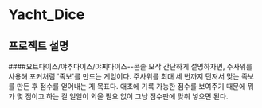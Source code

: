 # Yacht_Dice
## 프로젝트 설명

####요트다이스/야추다이스/야찌다이스--콘솔 모작
간단하게 설명하자면, 주사위를 사용해 포커처럼 '족보'를 만드는 게임이다. 
주사위를 최대 세 번까지 던져서 맞는 족보를 만든 후 점수를 얻어내는 게 목표다.
애초에 기록 가능한 점수를 보여주기 때문에 뭐가 몇 점이고 하는 걸 일일이 외울 필요 없이 그냥 점수판에 맞춰 넣으면 된다.

